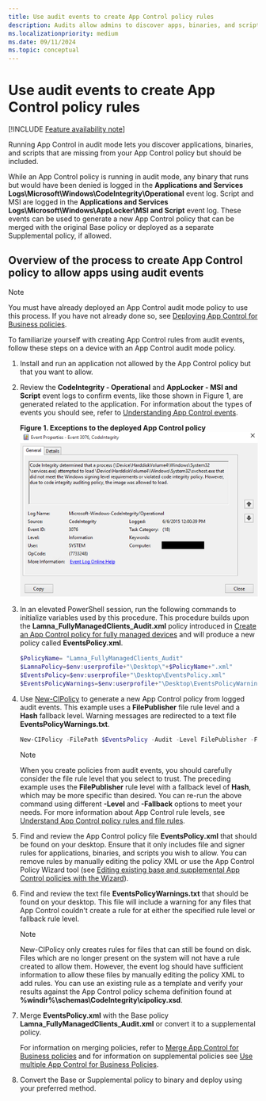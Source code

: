 ```yaml
---
title: Use audit events to create App Control policy rules
description: Audits allow admins to discover apps, binaries, and scripts that should be added to the App Control policy.
ms.localizationpriority: medium
ms.date: 09/11/2024
ms.topic: conceptual
---
```


# Use audit events to create App Control policy rules

[!INCLUDE [Feature availability note](../includes/feature-availability-note.md)]

Running App Control in audit mode lets you discover applications, binaries, and scripts that are missing from your App Control policy but should be included.

While an App Control policy is running in audit mode, any binary that runs but would have been denied is logged in the **Applications and Services Logs\\Microsoft\\Windows\\CodeIntegrity\\Operational** event log. Script and MSI are logged in the **Applications and Services Logs\\Microsoft\\Windows\\AppLocker\\MSI and Script** event log. These events can be used to generate a new App Control policy that can be merged with the original Base policy or deployed as a separate Supplemental policy, if allowed.

## Overview of the process to create App Control policy to allow apps using audit events

> [!Note]
> You must have already deployed an App Control audit mode policy to use this process. If you have not already done so, see [Deploying App Control for Business policies](appcontrol-deployment-guide.md).

To familiarize yourself with creating App Control rules from audit events, follow these steps on a device with an App Control audit mode policy.

1. Install and run an application not allowed by the App Control policy but that you want to allow.

2. Review the **CodeIntegrity - Operational** and **AppLocker - MSI and Script** event logs to confirm events, like those shown in Figure 1, are generated related to the application. For information about the types of events you should see, refer to [Understanding App Control events](../operations/event-id-explanations.md).

   **Figure 1. Exceptions to the deployed App Control policy**
   ![Event showing exception to App Control policy.](../images/dg-fig23-exceptionstocode.png)

3. In an elevated PowerShell session, run the following commands to initialize variables used by this procedure. This procedure builds upon the **Lamna_FullyManagedClients_Audit.xml** policy introduced in [Create an App Control policy for fully managed devices](../design/create-appcontrol-policy-for-fully-managed-devices.md) and will produce a new policy called **EventsPolicy.xml**.

   ```powershell
   $PolicyName= "Lamna_FullyManagedClients_Audit"
   $LamnaPolicy=$env:userprofile+"\Desktop\"+$PolicyName+".xml"
   $EventsPolicy=$env:userprofile+"\Desktop\EventsPolicy.xml"
   $EventsPolicyWarnings=$env:userprofile+"\Desktop\EventsPolicyWarnings.txt"
   ```

4. Use [New-CIPolicy](/powershell/module/configci/new-cipolicy) to generate a new App Control policy from logged audit events. This example uses a **FilePublisher** file rule level and a **Hash** fallback level. Warning messages are redirected to a text file **EventsPolicyWarnings.txt**.

   ```powershell
   New-CIPolicy -FilePath $EventsPolicy -Audit -Level FilePublisher -Fallback SignedVersion,FilePublisher,Hash -UserPEs -MultiplePolicyFormat 3> $EventsPolicyWarnings
   ```

   > [!NOTE]
   > When you create policies from audit events, you should carefully consider the file rule level that you select to trust. The preceding example uses the **FilePublisher** rule level with a fallback level of  **Hash**, which may be more specific than desired. You can re-run the above command using different **-Level** and **-Fallback** options to meet your needs. For more information about App Control rule levels, see [Understand App Control policy rules and file rules](../design/select-types-of-rules-to-create.md).

5. Find and review the App Control policy file **EventsPolicy.xml** that should be found on your desktop. Ensure that it only includes file and signer rules for applications, binaries, and scripts you wish to allow. You can remove rules by manually editing the policy XML or use the App Control Policy Wizard tool (see [Editing existing base and supplemental App Control policies with the Wizard](../design/appcontrol-wizard-editing-policy.md)).

6. Find and review the text file **EventsPolicyWarnings.txt** that should be found on your desktop. This file will include a warning for any files that App Control couldn't create a rule for at either the specified rule level or fallback rule level.

   > [!NOTE]
   > New-CIPolicy only creates rules for files that can still be found on disk. Files which are no longer present on the system will not have a rule created to allow them. However, the event log should have sufficient information to allow these files by manually editing the policy XML to add rules. You can use an existing rule as a template and verify your results against the App Control policy schema definition found at **%windir%\schemas\CodeIntegrity\cipolicy.xsd**.

7. Merge **EventsPolicy.xml** with the Base policy **Lamna_FullyManagedClients_Audit.xml** or convert it to a supplemental policy.

    For information on merging policies, refer to [Merge App Control for Business policies](merge-appcontrol-policies.md) and for information on supplemental policies see [Use multiple App Control for Business Policies](../design/deploy-multiple-appcontrol-policies.md).

8. Convert the Base or Supplemental policy to binary and deploy using your preferred method.
